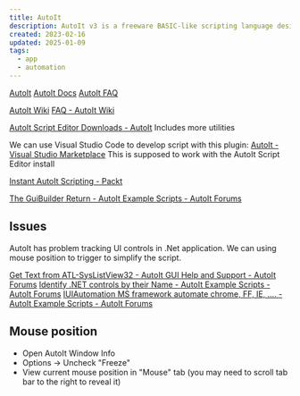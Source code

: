 ```yaml
---
title: AutoIt
description: AutoIt v3 is a freeware BASIC-like scripting language designed for automating the Windows GUI and general scripting.
created: 2023-02-16
updated: 2025-01-09
tags:
  - app
  - automation
---
```


[AutoIt](https://www.autoitscript.com/)
[AutoIt Docs](https://www.autoitscript.com/autoit3/docs/)
[AutoIt FAQ](https://www.autoitscript.com/autoit3/docs/faq.htm)

[AutoIt Wiki](https://www.autoitscript.com/wiki/)
[FAQ - AutoIt Wiki](https://www.autoitscript.com/wiki/FAQ)

[AutoIt Script Editor Downloads - AutoIt](https://www.autoitscript.com/site/autoit-script-editor/downloads/) Includes more utilities

We can use Visual Studio Code to develop script with this plugin:
[AutoIt - Visual Studio Marketplace](https://marketplace.visualstudio.com/items?itemName=Damien.autoit) This is supposed to work with the AutoIt Script Editor install

[Instant AutoIt Scripting - Packt](https://subscription.packtpub.com/book/application_development/9781782165781)

[The GuiBuilder Return - AutoIt Example Scripts - AutoIt Forums](https://www.autoitscript.com/forum/topic/184053-the-guibuilder-return/)

## Issues

AutoIt has problem tracking UI controls in .Net application.
We can using mouse position to trigger to simplify the script.

[Get Text from ATL-SysListView32 - AutoIt GUI Help and Support - AutoIt Forums](https://www.autoitscript.com/forum/topic/187793-get-text-from-atlsyslistview32/?tab=comments#comment-1349061)
[Identify .NET controls by their Name - AutoIt Example Scripts - AutoIt Forums](https://www.autoitscript.com/forum/topic/79449-identify-net-controls-by-their-name/)
[IUIAutomation MS framework automate chrome, FF, IE, .... - AutoIt Example Scripts - AutoIt Forums](https://www.autoitscript.com/forum/topic/153520-iuiautomation-ms-framework-automate-chrome-ff-ie/)

## Mouse position

- Open AutoIt Window Info
- Options -> Uncheck "Freeze"
- View current mouse position in "Mouse" tab (you may need to scroll tab bar to the right to reveal it)
